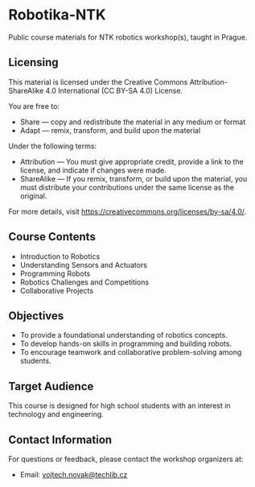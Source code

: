 # Robotika-NTK
Public course materials for NTK robotics workshop(s), taught in Prague.

## Licensing
This material is licensed under the Creative Commons Attribution-ShareAlike 4.0 International (CC BY-SA 4.0) License.

You are free to:
- Share — copy and redistribute the material in any medium or format
- Adapt — remix, transform, and build upon the material

Under the following terms:
- Attribution — You must give appropriate credit, provide a link to the license, and indicate if changes were made.
- ShareAlike — If you remix, transform, or build upon the material, you must distribute your contributions under the same license as the original.

For more details, visit https://creativecommons.org/licenses/by-sa/4.0/.

## Course Contents
- Introduction to Robotics
- Understanding Sensors and Actuators
- Programming Robots
- Robotics Challenges and Competitions
- Collaborative Projects

## Objectives
- To provide a foundational understanding of robotics concepts.
- To develop hands-on skills in programming and building robots.
- To encourage teamwork and collaborative problem-solving among students.

## Target Audience
This course is designed for high school students with an interest in technology and engineering.

## Contact Information
For questions or feedback, please contact the workshop organizers at:
- Email: vojtech.novak@techlib.cz
